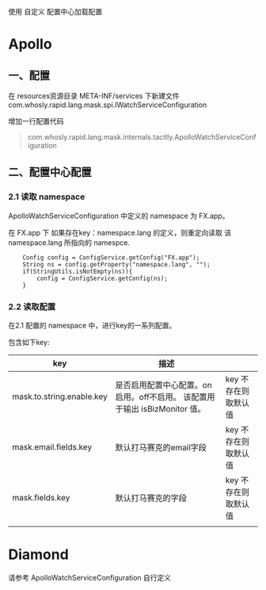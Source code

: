 ﻿使用 自定义 配置中心加载配置

# Apollo
## 一、配置
在 resources资源目录 META-INF/services 下新建文件 com.whosly.rapid.lang.mask.spi.IWatchServiceConfiguration

增加一行配置代码
> com.whosly.rapid.lang.mask.internals.tacitly.ApolloWatchServiceConfiguration

## 二、配置中心配置
### 2.1 读取  namespace
ApolloWatchServiceConfiguration 中定义的 namespace 为 FX.app。

在 FX.app 下 如果存在key：namespace.lang 的定义，则重定向读取 该 namespace.lang 所指向的 namespce.
```$xslt
    Config config = ConfigService.getConfig("FX.app");
    String ns = config.getProperty("namespace.lang", "");
    if(StringUtils.isNotEmpty(ns)){
        config = ConfigService.getConfig(ns);
    }
```

### 2.2 读取配置
在2.1 配置的  namespace 中，进行key的一系列配置。

包含如下key:

|  key   | 描述  |  |
|  ----  | ----  | ----  |
| mask.to.string.enable.key  | 是否启用配置中心配置。on 启用。off不启用。 该配置用于输出 isBizMonitor 值。 | key 不存在则取默认值 |
| mask.email.fields.key  |  默认打马赛克的email字段 | key 不存在则取默认值 |
| mask.fields.key  | 默认打马赛克的字段 | key 不存在则取默认值 |
|   |  |  |


# Diamond
请参考 ApolloWatchServiceConfiguration 自行定义

